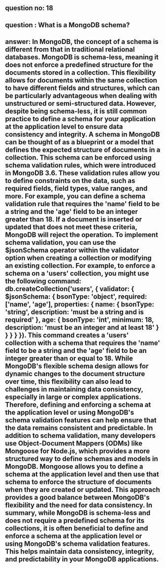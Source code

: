 
## question no: 18

## question : What is a MongoDB schema?

## answer: In MongoDB, the concept of a schema is different from that in traditional relational databases. MongoDB is schema-less, meaning it does not enforce a predefined structure for the documents stored in a collection. This flexibility allows for documents within the same collection to have different fields and structures, which can be particularly advantageous when dealing with unstructured or semi-structured data. However, despite being schema-less, it is still common practice to define a schema for your application at the application level to ensure data consistency and integrity. A schema in MongoDB can be thought of as a blueprint or a model that defines the expected structure of documents in a collection. This schema can be enforced using schema validation rules, which were introduced in MongoDB 3.6. These validation rules allow you to define constraints on the data, such as required fields, field types, value ranges, and more. For example, you can define a schema validation rule that requires the 'name' field to be a string and the 'age' field to be an integer greater than 18. If a document is inserted or updated that does not meet these criteria, MongoDB will reject the operation. To implement schema validation, you can use the $jsonSchema operator within the validator option when creating a collection or modifying an existing collection. For example, to enforce a schema on a 'users' collection, you might use the following command: db.createCollection('users', { validator: { $jsonSchema: { bsonType: 'object', required: ['name', 'age'], properties: { name: { bsonType: 'string', description: 'must be a string and is required' }, age: { bsonType: 'int', minimum: 18, description: 'must be an integer and at least 18' } } } } }). This command creates a 'users' collection with a schema that requires the 'name' field to be a string and the 'age' field to be an integer greater than or equal to 18. While MongoDB's flexible schema design allows for dynamic changes to the document structure over time, this flexibility can also lead to challenges in maintaining data consistency, especially in large or complex applications. Therefore, defining and enforcing a schema at the application level or using MongoDB's schema validation features can help ensure that the data remains consistent and predictable. In addition to schema validation, many developers use Object-Document Mappers (ODMs) like Mongoose for Node.js, which provides a more structured way to define schemas and models in MongoDB. Mongoose allows you to define a schema at the application level and then use that schema to enforce the structure of documents when they are created or updated. This approach provides a good balance between MongoDB's flexibility and the need for data consistency. In summary, while MongoDB is schema-less and does not require a predefined schema for its collections, it is often beneficial to define and enforce a schema at the application level or using MongoDB's schema validation features. This helps maintain data consistency, integrity, and predictability in your MongoDB applications.
      